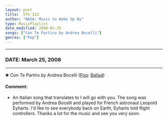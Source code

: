 ```yaml
---
layout: post
title:  STS-123
author: "NASA: Music to Wake Up By"
type: MusicPlaylist
date_modified: 2008-03-25
songs: ["Con Te Partiro by Andrea Bocelli"]
genres: ["Pop"]
---
```


----
### DATE: March 25, 2008
----
✺ Con Te Partiro *by* Andrea Bocelli ([Pop](https://www.discogs.com/genre/Pop): [Ballad](https://www.discogs.com/style/Ballad)) <a target="blank_" href="https://www.discogs.com/Andrea-Bocelli-Con-Te-Partir%C3%B2/release/2552369">
    <i class="fas fa-compact-disc"
       title="Discogs entry for this song"
       alt="Discogs entry for this song"
       style="font-size: 1.1em;"></i></a>
    

#### Comment:
* An Italian song that translates to I will go with you. The song was performed by Andrea Bocelli and played for French astronaut Leopold Eyharts. I'd like to see everybody back on Earth, Eyharts told flight controllers. Thanks a lot for the music and see you very soon.



<br/>
<center>
	<a target="_blank"
	   href="https://twitter.com/intent/tweet?hashtags=Space,NASA,Playlist,NASAWakeupCalls,SpaceProgram&text=🚀 {{ page.author}}, '{{ page.songs.first }}' {{ page.title }}, {{ page.date | date: '%B %d, %Y' }}, {{ site.url }}{{ page.url }}&via=nasawakeupcalls"><i class="fab fa-twitter" title="Tweet this page" alt="Tweet this page" style="font-size: 1.3em;"></i></a>
	&nbsp; 	<i class="fas fa-user-astronaut" style="font-size: 1.5em;"></i> &nbsp;
    <a id="custom_amazon_link"
       type="amzn" search="#"
       category="popular music">
    <i class="fab fa-amazon" style="font-size: 1.3em;"></i></a>
</center>

<!-- Randomly resolve an individual entry from a song array -->
<script src="/assets/javascript/seedrandom.min.js"></script>
<script>
  var wake_me_up = ["Con Te Partiro by Andrea Bocelli"];
  var prng = new Math.seedrandom();
  function randomSong() {
    song = wake_me_up[Math.floor(Math.random() * wake_me_up.length)];
    var amazon_link = document.getElementById("custom_amazon_link");
    amazon_link.setAttribute("search", song);
  }
  window.onload = randomSong();
</script>
